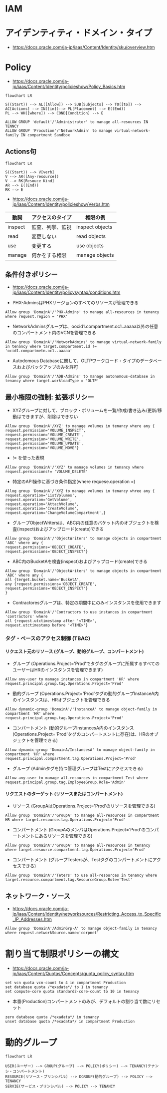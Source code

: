 # IAM
# アイデンティティ・ドメイン・タイプ
- https://docs.oracle.com/ja-jp/iaas/Content/Identity/sku/overview.htm
# Policy
- https://docs.oracle.com/ja-jp/iaas/Content/Identity/policieshow/Policy_Basics.htm

```mermaid
flowchart LR

S((Start)) --> AL([Allow]) --> SUB[Subjects] --> TO([to]) --> AC[Actions] --> IN([in])--> PL[Placement] --> E((End))
PL --> WH([where]) --> COND[Condition] --> E
```

```
ALLOW GROUP 'default'/'Administrator' to manage all-resources IN TENNCY
ALLOW GROUP 'Procution'/'NetworkAdmin' to manage virtual-network-family IN compartment Sandbox
```
## Actions句
```mermaid
flowchart LR

S((Start)) --> V[verb]
V --> AR([Any-resource])
V --> RK[Resouce Kind]
AR --> E((End))
RK --> E
```

- https://docs.oracle.com/ja-jp/iaas/Content/Identity/policieshow/Verbs.htm

動詞|アクセスのタイプ|権限の例
--|--|--
inspect|監査、列挙、監視|inspect objects
read|変更しない|read objects
use|変更する|use objects
manage|何かをする権限|manage objects
## 条件付きポリシー
- https://docs.oracle.com/ja-jp/iaas/Content/Identity/policysyntax/conditions.htm

- PHX-AdminsはPHXリージョンのすべてのリソースが管理できる
```
Allow group 'DomainA'/'PHX-Admins' to manage all-resources in tenancy where request.region = 'PHX'
```

- NetworkAdminsグループは、oocid1.compartment.oc1..aaaaa以外の任意のコンパートメント内のVCNを管理できる
```
Allow group 'DomainA'/'NetworkAdmins' to manage virtual-network-family in tenancy where target.compartment.id != 'ocid1.compartmetn.oc1..aaaaa'
```

- Autodomous Databaseに関して、OLTPワークロード・タイプのデータベースおよびバックアップのみを許可
```
Allow group 'DomainA'/'ADB-Admins' to manage autonomous-database in tenancy where target.workloadType = 'OLTP'
```
## 最小権限の強制: 拡張ポリシー
- XYZグループに対して、ブロック・ボリュームを一覧/作成/書き込み/更新/移動はできますが、削除はできない
```
Allow group 'DomainA'/XYZ' to manage volumes in tenancy where any {
request.permission='VOLUME_INSPECT',
request.permission='VOLUME_CREATE',
request.permission='VOLUME_WRITE',
request.permission='VOLUME_UPDATE',
request.permission='VOLUME_MOVE'}
```

- != を使った表現
```
Allow group 'DomainA'/'XYZ' to manage volumes in tenancy where request.permissions!= 'VOLUME_DELETE'
```

- 特定のAPI操作に基づき条件指定(where requese.operation =)
```
Allog group 'DomainA'/'XYZ to manage volumes in tenancy whree any {
request.operation='ListVolumes',
request.operation='GetVolume',
request.operation='AttachVolume',
request.operation='CreateVolume',
request.operation='ChangeVolumeCompartment',}
```

- グループObjectWritersは、ABC内の任意のバケット内のオブジェクトを検査(inspect)およびアップロード(create)できる
```
Allow group 'DomainA'/'ObjectWriters' to manage objects in compartment 'ABC' where any {
request.permissions='OBJECT_CREATE',
request.permissions='OBJECT_INSPECT'}
```

- ABC内のBucketAを検査(inspect)およびアップロード(create)できる
```
Allow group 'DomainA'/'ObjectWriters' to manage objects in compartment 'ABC' where any {
all {terget.bucket.name='BucketA',
any {request.permissions='OBJECT_CREATE',
request.permissions='OBJECT_INSPECT'}
}
```

- Contractoresグループは、特定の期間中にのみインスタンスを使用できます
```
Allow group 'DomainA'/'Contractors to use instances in compartment 'contractors' where
all {request.utctimestamp after '<TIME>',
request.utctimestamp before '<TIME>'}
```
### タグ・ベースのアクセス制御 (TBAC)
#### リクエスト元のリソース (グループ、動的グループ、コンパートメント)
- グループ (Operations.Project='Prod'でタグのグループに所属するすべてのユーザーはHRのインスタンスを管理できます)
```
Allow any-user to manage instances in compartment 'HR' where request.principal.group.tag.Operations.Project='Prod'
```
- 動的グループ (Operations.Project='Prod'タグの動的グループInstanceA内のインスタンスは、HRオブジェクトを管理できる
```
Allow dynamic-group 'DomainA'/'InstanceA' to manage object-family in compartment 'HR' where request.principal.group.tag.Operations.Project='Prod'
```
- コンパートメント (動的グループInstancesA内のインスタンス(Operations.Project='Prod'タグのコンパートメントに存在)は、HRのオブジェクトを管理できる)
```
Allow dynamic-group 'DomainA/InstancesA' to manage object-family in compartment 'HR' where request.principal.compartment.tag.Operations.Project='Prod'
```
- グループ (Adminタグを持つ管理グループはTestにアクセスできる)
```
Allow any-user to manage all-resources in compartment Test where request.principal.group.tag.EmployeeGroup.Role='Admin'
```
#### リクエストのターゲット (リソースまたはコンパートメント)
- リソース (GroupAはOperations.Project='Prod'のリソースを管理できる)
```
Allow group 'DomainA'/'GroupA' to manage all-resources in compartment HR where target.resource.tag.Operations.Project='Prod'
```
- コンパートメント (GroupAのメンバはOperations.Project='Prod'のコンパートメントにあるリソースを管理できる)
```
Allow group 'DomainA'/'GroupA' to manage all-resources in tenancy where target.resource.compartment.tag.Operations.Project='Prod'
```
- コンパートメント (グループTestersが、Testタグのコンパートメントにアクセスできる)
```
Allow group 'DomainA'/'Teters' to use all-resources in tenancy where target.resource.compartment.tag.ResourceGroup.Role='Test'
```
## ネットワーク・ソース
- https://docs.oracle.com/ja-jp/iaas/Content/Identity/networksources/Restricting_Access_to_Specific_IP_Addresses.htm

```
Allow group 'DomainA'/AdminGrp-A' to manage object-family in tenancy where request.networkSource.name='corpnet'
```
# 割り当て制限ポリシーの構文
- https://docs.oracle.com/ja-jp/iaas/Content/Quotas/Concepts/quota_policy_syntax.htm

```
set vcn quota vcn-count to 4 in compartment Production
set database quota /*exadata*/ to 1 in tenancy
set compute-core quota standard2-core-count to 10 in tenancy
```

- 本番(Production)コンパートメントのみが、デフォルトの割り当て数にリセット
```
zero database quota /*exadata*/ in tenancy
unset database quota /*exadata*/ in compartment Production
```
# 動的グループ
```mermaid
flowchart LR

USER(ユーザー) --> GROUP(グループ) --> POLICY(ポリシー) --> TENANCY(テナンシ・コンパートメント)
RESOURCE(リソース・プリンシパル) --> DGROUP(動的グループ) --> POLICY --> TENANCY
SERVIE(サービス・プリンシパル) --> POLICY --> TENANCY
```

